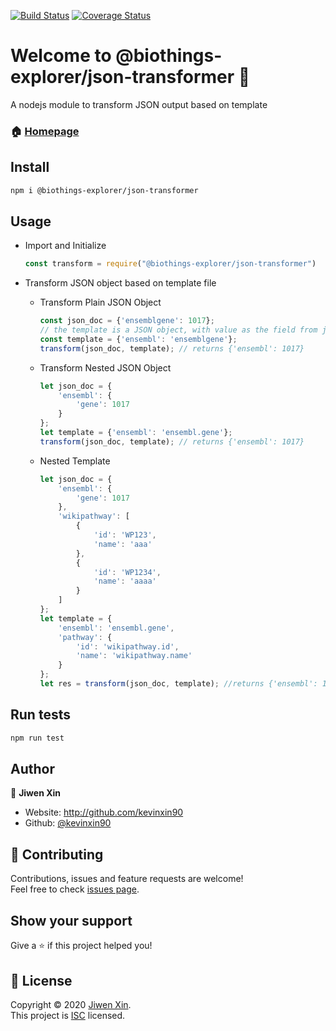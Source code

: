 [![Build Status](https://travis-ci.com/kevinxin90/json_transformer.js.svg?branch=master)](https://travis-ci.com/kevinxin90/json_transformer.js)
[![Coverage Status](https://coveralls.io/repos/github/kevinxin90/json_transformer.js/badge.svg?branch=master)](https://coveralls.io/github/kevinxin90/json_transformer.js?branch=master)

# Welcome to @biothings-explorer/json-transformer 👋

A nodejs module to transform JSON output based on template

### 🏠 [Homepage](https://github.com/kevinxin90/json_transformer.js)

## Install

```sh
npm i @biothings-explorer/json-transformer
```

## Usage

- Import and Initialize

    ```javascript
    const transform = require("@biothings-explorer/json-transformer")
    ```

- Transform JSON object based on template file

  - Transform Plain JSON Object

    ```javascript
    const json_doc = {'ensemblgene': 1017};
    // the template is a JSON object, with value as the field from json_doc to be transformed and the key as the field to be transformed to
    const template = {'ensembl': 'ensemblgene'};
    transform(json_doc, template); // returns {'ensembl': 1017}
    ```

  - Transform Nested JSON Object

    ```javascript
    let json_doc = {
        'ensembl': {
            'gene': 1017
        }
    };
    let template = {'ensembl': 'ensembl.gene'};
    transform(json_doc, template); // returns {'ensembl': 1017}
    ```

  - Nested Template

    ```javascript
    let json_doc = {
        'ensembl': {
            'gene': 1017
        },
        'wikipathway': [
            {
                'id': 'WP123',
                'name': 'aaa'
            },
            {
                'id': 'WP1234',
                'name': 'aaaa'
            }
        ]
    };
    let template = {
        'ensembl': 'ensembl.gene',
        'pathway': {
            'id': 'wikipathway.id',
            'name': 'wikipathway.name'
        }
    };
    let res = transform(json_doc, template); //returns {'ensembl': 1017, 'pathway': [{'id': 'WP123', 'name': 'aaa'}, {'id': 'WP1234', 'name': 'aaaa'}]}
    ```

## Run tests

```sh
npm run test
```

## Author

👤 **Jiwen Xin**

* Website: http://github.com/kevinxin90
* Github: [@kevinxin90](https://github.com/kevinxin90)

## 🤝 Contributing

Contributions, issues and feature requests are welcome!<br />Feel free to check [issues page](https://github.com/kevinxin90/json_transformer.js/issues).

## Show your support

Give a ⭐️ if this project helped you!

## 📝 License

Copyright © 2020 [Jiwen Xin](https://github.com/kevinxin90).<br />
This project is [ISC](https://github.com/kevinxin90/json_transformer.js/blob/master/LICENSE) licensed.